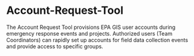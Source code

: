 # Account-Request-Tool

The Account Request Tool provisions EPA GIS user accounts during emergency response events and projects. Authorized users (Team Coordinators) can rapidly set up accounts for field data collection events and provide access to specific  groups.
